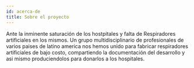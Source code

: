 ```yaml
---
id: acerca-de
title: Sobre el proyecto
---
```


Ante la inminente saturación de los hostpitales y falta de Respiradores artificiales  en los mismos. Un grupo multidisciplinario de profesionales de varios paises de latino america nos hemos unido para fabricar respiradores artificiales de bajo costo, compartiendo la documentación del desarrollo y asi mismo produciendolos para donarlos a los hospitales.